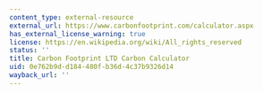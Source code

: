 ```yaml
---
content_type: external-resource
external_url: https://www.carbonfootprint.com/calculator.aspx
has_external_license_warning: true
license: https://en.wikipedia.org/wiki/All_rights_reserved
status: ''
title: Carbon Footprint LTD Carbon Calculator
uid: 0e762b9d-d184-480f-b36d-4c37b9326d14
wayback_url: ''
---
```

